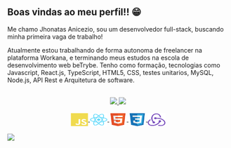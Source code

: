 ## Boas vindas ao meu perfil!! 😁

Me chamo Jhonatas Anicezio, sou um desenvolvedor full-stack, buscando minha primeira vaga de trabalho!

Atualmente estou trabalhando de forma autonoma de freelancer na plataforma Workana, e terminando meus estudos na escola de desenvolvimento web beTrybe. Tenho como formação, tecnologias como Javascript, React.js, TypeScript, HTML5, CSS, testes unitarios, MySQL, Node.js, API Rest e Arquitetura de software.

<br>

<div align="center">
  <a href="https://github.com/JhonatasAnicezio">
  <img height="180em"  src="https://github-readme-stats.vercel.app/api?username=JhonatasAnicezio&show_icons=true&theme=dark&include_all_commits=true&count_private=true"/>
  <img height="180em" src="https://github-readme-stats.vercel.app/api/top-langs/?username=jhonatasanicezio&layout=compact&langs_count=7&theme=dark"/>

<br>

<div style="display: inline_block"><br>
  <img align="center" alt="Jhonatas-Js" height="30" width="40" src="https://raw.githubusercontent.com/devicons/devicon/master/icons/javascript/javascript-plain.svg">
  <img align="center" alt="Jhonatas-React" height="30" width="40" src="https://raw.githubusercontent.com/devicons/devicon/master/icons/react/react-original.svg">
  <img align="center" alt="Jhonatas-HTML" height="30" width="40" src="https://raw.githubusercontent.com/devicons/devicon/master/icons/html5/html5-original.svg">
  <img align="center" alt="Jhonatas-CSS" height="30" width="40" src="https://raw.githubusercontent.com/devicons/devicon/master/icons/css3/css3-original.svg">
    <img align="center" alt="Jhonatas-Redux" height="30" width="40" src="https://raw.githubusercontent.com/devicons/devicon/master/icons/redux/redux-original.svg">
</div>

<br>

<div align="left">
  <a href="https://www.linkedin.com/in/jhonatas-anicezio" target="_blank"><img src="https://img.shields.io/badge/LinkedIn-0077B5?style=for-the-badge&logo=linkedin&logoColor=white">
  </a>
  <!-- <img src="https://visitor-badge.glitch.me/badge?page_id=JhonatasAnicezio"> -->
</div>
